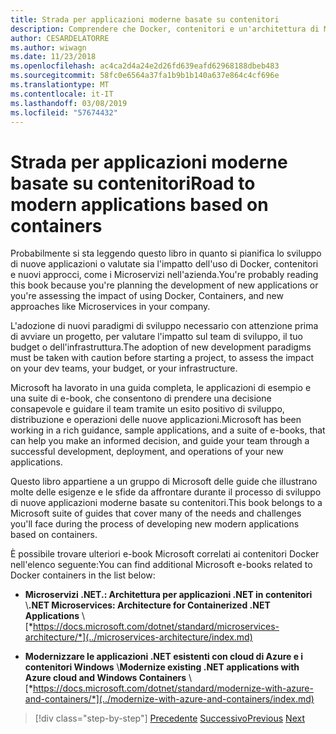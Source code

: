 ```yaml
---
title: Strada per applicazioni moderne basate su contenitori
description: Comprendere che Docker, contenitori e un'architettura di Microservizi non sono una soluzione completamente adattabile;. Sono disponibili alcuni riferimenti che consentono di scegliere.
author: CESARDELATORRE
ms.author: wiwagn
ms.date: 11/23/2018
ms.openlocfilehash: ac4ca2d4a24e2d26fd639eafd62968188dbeb483
ms.sourcegitcommit: 58fc0e6564a37fa1b9b1b140a637e864c4cf696e
ms.translationtype: MT
ms.contentlocale: it-IT
ms.lasthandoff: 03/08/2019
ms.locfileid: "57674432"
---
```

# <a name="road-to-modern-applications-based-on-containers"></a><span data-ttu-id="80cb2-104">Strada per applicazioni moderne basate su contenitori</span><span class="sxs-lookup"><span data-stu-id="80cb2-104">Road to modern applications based on containers</span></span>

<span data-ttu-id="80cb2-105">Probabilmente si sta leggendo questo libro in quanto si pianifica lo sviluppo di nuove applicazioni o valutate sia l'impatto dell'uso di Docker, contenitori e nuovi approcci, come i Microservizi nell'azienda.</span><span class="sxs-lookup"><span data-stu-id="80cb2-105">You're probably reading this book because you're planning the development of new applications or you're assessing the impact of using Docker, Containers, and new approaches like Microservices in your company.</span></span>

<span data-ttu-id="80cb2-106">L'adozione di nuovi paradigmi di sviluppo necessario con attenzione prima di avviare un progetto, per valutare l'impatto sul team di sviluppo, il tuo budget o dell'infrastruttura.</span><span class="sxs-lookup"><span data-stu-id="80cb2-106">The adoption of new development paradigms must be taken with caution before starting a project, to assess the impact on your dev teams, your budget, or your infrastructure.</span></span>

<span data-ttu-id="80cb2-107">Microsoft ha lavorato in una guida completa, le applicazioni di esempio e una suite di e-book, che consentono di prendere una decisione consapevole e guidare il team tramite un esito positivo di sviluppo, distribuzione e operazioni delle nuove applicazioni.</span><span class="sxs-lookup"><span data-stu-id="80cb2-107">Microsoft has been working in a rich guidance, sample applications, and a suite of e-books, that can help you make an informed decision, and guide your team through a successful development, deployment, and operations of your new applications.</span></span>

<span data-ttu-id="80cb2-108">Questo libro appartiene a un gruppo di Microsoft delle guide che illustrano molte delle esigenze e le sfide da affrontare durante il processo di sviluppo di nuove applicazioni moderne basate su contenitori.</span><span class="sxs-lookup"><span data-stu-id="80cb2-108">This book belongs to a Microsoft suite of guides that cover many of the needs and challenges you'll face during the process of developing new modern applications based on containers.</span></span>

<span data-ttu-id="80cb2-109">È possibile trovare ulteriori e-book Microsoft correlati ai contenitori Docker nell'elenco seguente:</span><span class="sxs-lookup"><span data-stu-id="80cb2-109">You can find additional Microsoft e-books related to Docker containers in the list below:</span></span>

- <span data-ttu-id="80cb2-110">**Microservizi .NET.: Architettura per applicazioni .NET in contenitori** \\</span><span class="sxs-lookup"><span data-stu-id="80cb2-110">**.NET Microservices: Architecture for Containerized .NET Applications** \\</span></span>
  [*https://docs.microsoft.com/dotnet/standard/microservices-architecture/*](../microservices-architecture/index.md)

- <span data-ttu-id="80cb2-111">**Modernizzare le applicazioni .NET esistenti con cloud di Azure e i contenitori Windows** \\</span><span class="sxs-lookup"><span data-stu-id="80cb2-111">**Modernize existing .NET applications with Azure cloud and Windows Containers** \\</span></span>
  [*https://docs.microsoft.com/dotnet/standard/modernize-with-azure-and-containers/*](../modernize-with-azure-and-containers/index.md)

>[!div class="step-by-step"]
><span data-ttu-id="80cb2-112">[Precedente](docker-containers-images-and-registries.md)
>[Successivo](docker-application-lifecycle/index.md)</span><span class="sxs-lookup"><span data-stu-id="80cb2-112">[Previous](docker-containers-images-and-registries.md)
[Next](docker-application-lifecycle/index.md)</span></span>
